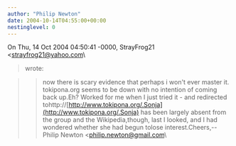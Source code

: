 ```yaml
---
author: "Philip Newton"
date: 2004-10-14T04:55:00+00:00
nestinglevel: 0
---
```

On Thu, 14 Oct 2004 04:50:41 -0000, StrayFrog21 <[strayfrog21@yahoo.com](mailto://strayfrog21@yahoo.com)\
> wrote:

>> now there is scary evidence that perhaps i won't ever master it.
> tokipona.org seems to be down with no intention of coming back up.Eh? Worked for me when I just tried it - and redirected tohttp://[http://www.tokipona.org/.Sonja](http://www.tokipona.org/.Sonja) has been largely absent from the group and the Wikipedia,though, last I looked, and I had wondered whether she had begun tolose interest.Cheers,--
Philip Newton <[philip.newton@gmail.com](mailto://philip.newton@gmail.com)\
>